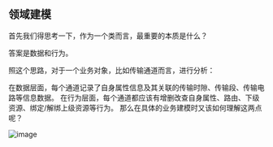 ## 领域建模
 
 
 
 首先我们得思考一下，作为一个类而言，最重要的本质是什么？

答案是数据和行为。

照这个思路，对于一个业务对象，比如传输通道而言，进行分析：

在数据层面，每个通道记录了自身属性信息及其关联的传输时隙、传输段、传输电路等信息数据。
在行为层面，每个通道都应该有增删改查自身属性、路由、下级资源、绑定/解绑上级资源等行为。
那么在具体的业务建模时又该如何理解这两点呢？


![image](https://segmentfault.com/img/bVOuhC?w=1920&h=1080)